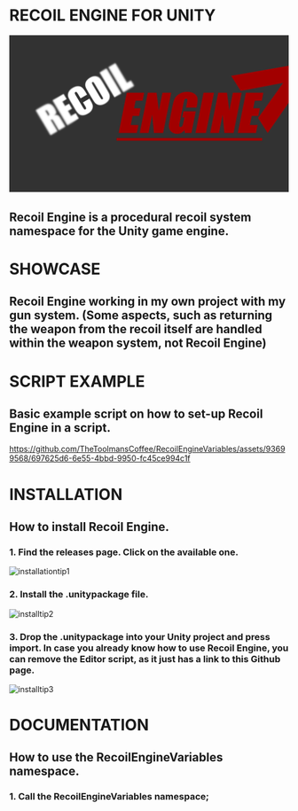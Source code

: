 # RECOIL ENGINE FOR UNITY

![](ShowcaseVideosPhotos/recoilenginelogo.png)

## Recoil Engine is a procedural recoil system namespace for the Unity game engine.

# SHOWCASE
## Recoil Engine working in my own project with my gun system. (Some aspects, such as returning the weapon from the recoil itself are handled within the weapon system, not Recoil Engine)
[](https://github.com/TheToolmansCoffee/RecoilEngineVariables/assets/93699568/e20f96e8-4ceb-49ba-adcc-11b86f73ccf7)

# SCRIPT EXAMPLE
## Basic example script on how to set-up Recoil Engine in a script.
https://github.com/TheToolmansCoffee/RecoilEngineVariables/assets/93699568/697625d6-6e55-4bbd-9950-fc45ce994c1f

# INSTALLATION
## How to install Recoil Engine.

### 1. Find the releases page. Click on the available one.
![installationtip1](https://github.com/TheToolmansCoffee/RecoilEngineVariables/assets/93699568/330c41d7-da0d-4950-8b12-db0426c25687)

### 2. Install the .unitypackage file.
![installtip2](https://github.com/TheToolmansCoffee/RecoilEngineVariables/assets/93699568/44cf416c-e707-486c-962b-faa7109188de)

### 3. Drop the .unitypackage into your Unity project and press import. In case you already know how to use Recoil Engine, you can remove the Editor script, as it just has a link to this Github page.
![installtip3](https://github.com/TheToolmansCoffee/RecoilEngineVariables/assets/93699568/f2e66368-bafa-4239-8878-423a32ca88f9)

# DOCUMENTATION
## How to use the RecoilEngineVariables namespace.

### 1. Call the RecoilEngineVariables namespace;
